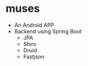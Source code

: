 # muses
* An Android APP
* Backend using Spring Boot
    * JPA
    * Shiro
    * Druid
    * Fastjson

